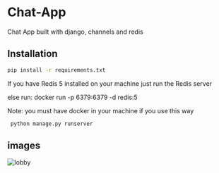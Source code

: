 # Chat-App
Chat App built with django, channels and redis

## Installation
  ```bash
  pip install -r requirements.txt
  ``` 
  If you have Redis 5 installed on your machine
  just run the Redis server 
  
  
  else run: docker run -p 6379:6379 -d redis:5
  
  Note: you must have docker in your machine if you use this way 
  
 ```bash
  python manage.py runserver
 ``` 
 
## images

  ![lobby](https://user-images.githubusercontent.com/85603527/175553647-89bdc75b-f5ae-4296-a1b7-f8c0edff8904.png)
  

  
